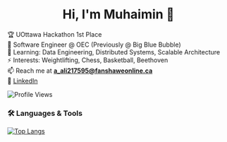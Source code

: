 <h1 align="center">Hi, I'm Muhaimin 👋</h1>

🏆 UOttawa Hackathon 1st Place  
🏢 Software Engineer @ OEC (Previously @ Big Blue Bubble)  
🌱 Learning: Data Engineering, Distributed Systems, Scalable Architecture  
⚡ Interests: Weightlifting, Chess, Basketball, Beethoven  
📫 Reach me at **a_ali217595@fanshaweonline.ca**  
🔗 [LinkedIn](https://www.linkedin.com/in/abdulmuhaimin-ali/)


![Profile Views](https://komarev.com/ghpvc/?username=YOUR_GITHUB_USERNAME&color=blue&style=flat)



### 🛠 Languages & Tools  
[![Top Langs](https://github-readme-stats.vercel.app/api/top-langs/?username=Abdulmuhaimin-Ali&layout=compact&theme=transparent)](https://github.com/Abdulmuhaimin-Ali)
